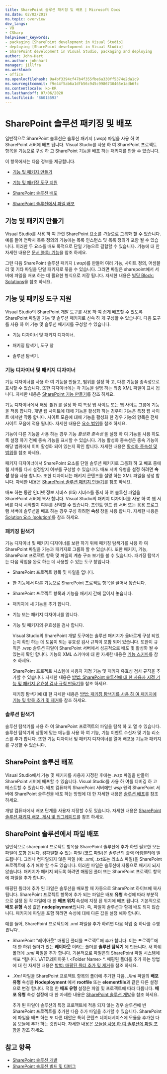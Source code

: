 ```yaml
---
title: SharePoint 솔루션 패키징 및 배포 | Microsoft Docs
ms.date: 02/02/2017
ms.topic: overview
dev_langs:
- VB
- CSharp
helpviewer_keywords:
- packaging [SharePoint development in Visual Studio]
- deploying [SharePoint development in Visual Studio]
- SharePoint development in Visual Studio, packaging and deploying
author: John-Hart
ms.author: johnhart
manager: jillfra
ms.workload:
- office
ms.openlocfilehash: 9a4bf3394cf47b4f355fbe6a330ff5374e2da1c9
ms.sourcegitcommit: f9e44f5ab6a1dfb56c945c9986730465e1adb6fc
ms.contentlocale: ko-KR
ms.lasthandoff: 07/06/2020
ms.locfileid: "86015593"
---
```

# <a name="package-and-deploy-sharepoint-solutions"></a>SharePoint 솔루션 패키징 및 배포
  일반적으로 SharePoint 솔루션은 솔루션 패키지 (.wsp) 파일을 사용 하 여 SharePoint 서버에 배포 됩니다. Visual Studio를 사용 하 여 SharePoint 프로젝트 항목을 기능으로 구성 하 고 SharePoint 기능을 배포 하는 패키지를 만들 수 있습니다.

 이 항목에서는 다음 정보를 제공합니다.

- [기능 및 패키지 만들기](#create-features-and-packages)

- [기능 및 패키징 도구 지원](#feature-and-packaging-tool-support)

- [SharePoint 솔루션 배포](#deploy-sharepoint-solutions)

- [SharePoint 솔루션에서 파일 배포](#deploy-files-in-sharepoint-solutions)

## <a name="create-features-and-packages"></a>기능 및 패키지 만들기
 Visual Studio를 사용 하 여 관련 SharePoint 요소를 *기능*으로 그룹화 할 수 있습니다. 예를 들어 연락처 목록 정의의 기능에는 목록 인스턴스 및 목록 정의가 포함 될 수 있습니다. 이러한 두 요소를 배포 목적으로 단일 기능으로 결합할 수 있습니다. 기능에 대 한 자세한 내용은 [문서 블록: 기능](/previous-versions/office/developer/sharepoint-2010/ee537350(v=office.14))을 참조 하세요.

 그런 다음 SharePoint 솔루션 패키지 (*.wsp*)를 만들어 여러 기능, 사이트 정의, 어셈블리 및 기타 파일을 단일 패키지로 묶을 수 있습니다. 그러면 파일은 sharepoint에서 서버에 파일을 배포 하는 데 필요한 형식으로 저장 됩니다. 자세한 내용은 [빌딩 Block: Solutions](/previous-versions/office/developer/sharepoint-2010/ee537008(v=office.14))을 참조 하세요.

## <a name="feature-and-packaging-tool-support"></a>기능 및 패키징 도구 지원
 Visual Studio의 SharePoint 개발 도구를 사용 하 여 쉽게 배포할 수 있도록 SharePoint 파일을 기능 및 솔루션 패키지로 신속 하 게 구성할 수 있습니다. 다음 도구를 사용 하 여 기능 및 솔루션 패키지를 구성할 수 있습니다.

- 기능 디자이너 및 패키지 디자이너.

- 패키징 탐색기, 도구 창

- 솔루션 탐색기.

### <a name="feature-designer-and-package-designer"></a>기능 디자이너 및 패키지 디자이너
 기능 디자이너를 사용 하 여 기능을 만들고, 범위를 설정 하 고, 다른 기능을 종속성으로 표시할 수 있습니다. 또한 디자이너에는 각 기능을 설명 하는 최종 XML 파일이 표시 됩니다. 자세한 내용은 [SharePoint 기능 만들기](../sharepoint/creating-sharepoint-features.md)를 참조 하세요.

 기능 디자이너에서 해당 *범위* 를 설정 하 여 특정 웹 사이트 또는 웹 사이트 그룹에 기능을 적용 합니다. 개별 웹 사이트에 대해 기능을 활성화 하는 경우이 기능은 특정 웹 사이트 에서만 작동 합니다. 사이트 모음에 대해 기능을 활성화 한 경우 기능의 항목은 전체 사이트 모음에 적용 됩니다. 자세한 내용은 [요소 범위](/previous-versions/office/developer/sharepoint-2010/ms476615(v=office.14))를 참조 하세요.

 기능이 다른 기능을 사용 하는 경우 기능 *활성화 종속성* 을 설정 하 여 기능을 사용 하도록 설정 하기 전에 종속 기능을 표시할 수 있습니다. 기능 활성화 종속성은 종속 기능이 해당 범위에서 이미 활성화 되어 있는지 확인 합니다. 자세한 내용은 [활성화 종속성 및 범위](/previous-versions/office/developer/sharepoint-2010/aa543162(v=office.14))를 참조 하세요.

 패키지 디자이너에서 SharePoint 요소를 단일 솔루션 패키지로 그룹화 하 고 배포 중에 웹 서버를 다시 설정할지 여부를 구성할 수 있습니다. 배포 서버 유형을 설정 하려면 **속성** 창을 사용 합니다. 또한 디자이너는 패키지 콘텐츠를 설명 하는 XML 파일을 생성 합니다. 자세한 내용은 [SharePoint 솔루션 패키지 만들기](../sharepoint/creating-sharepoint-solution-packages.md)를 참조 하세요.

 배포 하는 동안 인터넷 정보 서비스 (IIS) 서비스를 중지 하 여 솔루션 파일을 SharePoint 서버에 복사 합니다. Visual Studio의 패키지 디자이너를 사용 하 여 웹 서버를 다시 시작할지 여부를 선택할 수 있습니다. 프런트 엔드 웹 서버 또는 응용 프로그램 서버에 솔루션을 배포 하는 경우 구성 하려면 **속성** 창을 사용 합니다. 자세한 내용은 [Solution 요소 (solution)](/previous-versions/office/developer/sharepoint-2010/ms412929(v=office.14))를 참조 하세요.

### <a name="packaging-explorer"></a>패키징 탐색기
 기능 디자이너 및 패키지 디자이너를 보완 하기 위해 패키징 탐색기를 사용 하 여 SharePoint 파일을 기능과 패키지로 그룹화 할 수 있습니다. 또한 패키지, 기능, SharePoint 프로젝트 항목 및 파일의 계층 구조 보기를 볼 수 있습니다. 패키징 탐색기는 다음 작업을 완료 하는 데 사용할 수 있는 도구 창입니다.

- SharePoint 프로젝트 항목 및 파일을 엽니다.

- 한 기능에서 다른 기능으로 SharePoint 프로젝트 항목을 끌어서 놓습니다.

- SharePoint 프로젝트 항목과 기능을 패키지 간에 끌어서 놓습니다.

- 패키지에 새 기능을 추가 합니다.

- 기능 또는 패키지 디자이너를 엽니다.

- 기능 및 패키지의 유효성을 검사 합니다.

  Visual Studio의 SharePoint 개발 도구에는 솔루션 패키지가 올바르게 구성 되었는지 확인 하는 데 도움이 되는 유효성 검사 규칙이 포함 되어 있습니다. 또한이 규칙은 *.wsp* 솔루션 파일이 SharePoint 서버에서 성공적으로 배포 및 활성화 될 수 있는지 확인 합니다. 기능의 XML 스키마에 대 한 자세한 내용은 [기능 스키마](/previous-versions/office/developer/sharepoint-2010/ms414322(v=office.14))를 참조 하세요.

  SharePoint 프로젝트 시스템에 사용자 지정 기능 및 패키지 유효성 검사 규칙을 추가할 수 있습니다. 자세한 내용은 [방법: SharePoint 솔루션에 대 한 사용자 지정 기능 및 패키지 유효성 검사 규칙 만들기](../sharepoint/how-to-create-custom-feature-and-package-validation-rules-for-sharepoint-solutions.md)를 참조 하세요.

  패키징 탐색기에 대 한 자세한 내용은 [방법: 패키징 탐색기를 사용 하 여 패키지에 기능 및 항목 추가 및 제거](../sharepoint/how-to-add-and-remove-features-and-items-to-a-package-by-using-the-packaging-explorer.md)를 참조 하세요.

### <a name="solution-explorer"></a>솔루션 탐색기
 솔루션 탐색기를 사용 하 여 SharePoint 프로젝트의 파일을 탐색 하 고 열 수 있습니다. 솔루션 탐색기의 상황에 맞는 메뉴를 사용 하 여 기능, 기능 이벤트 수신자 및 기능 리소스를 추가 합니다. 또한 기능 디자이너 및 패키지 디자이너를 열어 배포용 기능과 패키지를 구성할 수 있습니다.

## <a name="deploy-sharepoint-solutions"></a>SharePoint 솔루션 배포
 Visual Studio에서 기능 및 패키지를 사용자 지정한 후에는 *.wsp* 파일을 만들어 SharePoint 서버에 배포할 수 있습니다. Visual Studio를 사용 하 여를 디버깅 하 고 테스트할 수 있습니다. 배포 컴퓨터의 SharePoint 서버에만 *wsp* 원격 SharePoint 서버에 SharePoint 솔루션을 배포 하는 방법에 대 한 자세한 내용은 [솔루션 배포](/previous-versions/office/developer/sharepoint-2010/aa544500(v=office.14))를 참조 하세요.

 개발 컴퓨터에서 배포 단계를 사용자 지정할 수도 있습니다. 자세한 내용은 [SharePoint 솔루션 패키지 배포, 게시 및 업그레이드](../sharepoint/deploying-publishing-and-upgrading-sharepoint-solution-packages.md)를 참조 하세요.

## <a name="deploy-files-in-sharepoint-solutions"></a>SharePoint 솔루션에서 파일 배포
 일반적으로 sharepoint 프로젝트 항목을 SharePoint 솔루션에 추가 하면 필요한 모든 파일이 포함 됩니다. 컴파일할 수 있는 파일 (코드 파일)은 솔루션의 출력 어셈블리에 빌드됩니다. 그러나 컴파일되지 않은 파일 (예: *.xml*, *.txt*또는 리소스 파일)을 SharePoint 프로젝트에 추가 해야 할 수도 있습니다. 이러한 파일은 솔루션에 자동으로 패키지 되지 않습니다. 패키지가 패키지 되도록 하려면 매핑된 폴더 또는 SharePoint 프로젝트 항목에 파일을 추가 합니다.

 매핑된 폴더에 추가 된 파일은 솔루션을 배포할 때 자동으로 SharePoint 하이브에 복사 됩니다. SharePoint 프로젝트 항목에 추가 되는 파일은 배포 **유형** 속성에 따라 부분적으로 설정 된 각 파일에 대 한 **배포 위치** 속성에 지정 된 위치에 배포 됩니다. 기본적으로 **배포 유형** 속성 값은 **nodeployment**입니다. 즉, 파일이 솔루션과 함께 배포 되지 않습니다. 패키지에 파일을 포함 하려면 속성에 대해 다른 값을 설정 해야 합니다.

 예를 들어, SharePoint 프로젝트에 .xml 파일을 추가 하려면 다음 작업 중 하나를 수행 *합니다* .

- SharePoint "레이아웃" 매핑된 폴더를 프로젝트에 추가 합니다. 이는 프로젝트에 대 한 하위 폴더가 있는 **레이아웃** 이라는 폴더를 **솔루션 탐색기** 에 만듭니다. 새 하위 폴더에 *.xml* 파일을 추가 합니다. 기본적으로 파일은의 SharePoint 파일 시스템에 배포 *됩니다. \\ATE\레이아웃 \\ \<Folder Name> *. 매핑된 폴더를 추가 하는 방법에 대 한 자세한 내용은 [방법: 매핑된 폴더 추가 및 제거](../sharepoint/how-to-add-and-remove-mapped-folders.md)를 참조 하세요.

- *.Xml* 파일을 SharePoint 프로젝트 항목의 폴더에 추가한 다음, *.Xml* 파일의 **배포 유형** 속성을 **Nodeployment** 에서 **rootfile** 또는 **elementfile**과 같은 다른 설정으로 변경 합니다. 적절 한 **배포 유형** 설정은 파일 및 프로젝트에 따라 다릅니다. **배포 유형** 속성 설정에 대 한 자세한 내용은 [SharePoint 솔루션 개발](../sharepoint/developing-sharepoint-solutions.md)을 참조 하세요.

  추가 된 파일이 솔루션의 특정 프로젝트에 적용 되지 않는 경우 솔루션에 빈 SharePoint 프로젝트를 추가한 다음 추가 파일을 추가할 수 있습니다. SharePoint에 파일을 배포 하는 또 다른 대안은 특히 콘텐츠 데이터베이스에 모듈을 추가한 다음 모듈에 추가 하는 것입니다. 자세한 내용은 [모듈을 사용 하 여 솔루션에 파일 포함](../sharepoint/using-modules-to-include-files-in-the-solution.md)을 참조 하세요.

## <a name="see-also"></a>참고 항목
- [SharePoint 솔루션 개발](../sharepoint/developing-sharepoint-solutions.md)
- [SharePoint 솔루션 빌드 및 디버그](../sharepoint/building-and-debugging-sharepoint-solutions.md)
